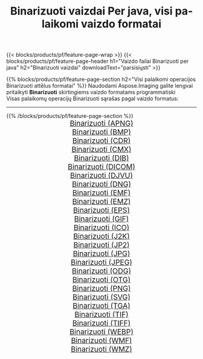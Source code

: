 ﻿---
title: Binarizuoti vaizdai Per java, visi palaikomi vaizdo formatai 
weight: 3920
url: /lt/java/binarize 
lang: lt
langdirlevel: 2
locales: zh-hans,ja,it,ru,de,es,fr,nl,id,lt,pl,pt,vi,tr,ko,zh-hant,ar,hi,th,sv,cs,uk,he
description: Naudodami Aspose.Imaging galite lengvai sukurti Binarizuoti vaizdus per java
---

{{< blocks/products/pf/feature-page-wrap >}}
{{< blocks/products/pf/feature-page-header h1="Vaizdo failai Binarizuoti per java" h2="Binarizuoti vaizdai" downloadText="parsisiųsti" >}}


{{% blocks/products/pf/feature-page-section  h2="Visi palaikomi operacijos Binarizuoti attēlus formatai" %}}
Naudodami Aspose.Imaging galite lengvai pritaikyti **Binarizuoti** skirtingiems vaizdo formatams programmatiski
<br/>
Visas palaikomų operacijų Binarizuoti sąrašas pagal vaizdo formatus:
<hr/>
{{% /blocks/products/pf/feature-page-section %}}
<div class="container-fluid productfamilypage bg-gray">
    <div class="convertypes bg-gray agp-content section">
        <div class="container">
		<div class="row other-converters" style="gap: 10px;font-size: 19px;text-align:center;">
		    <div class='col-md-2 other-converter remove-lp remove-rp'><a href="/imaging/lt/java/binarize/apng" style="padding:15px;">Binarizuoti (APNG)</a></div><div class='col-md-2 other-converter remove-lp remove-rp'><a href="/imaging/lt/java/binarize/bmp" style="padding:15px;">Binarizuoti (BMP)</a></div><div class='col-md-2 other-converter remove-lp remove-rp'><a href="/imaging/lt/java/binarize/cdr" style="padding:15px;">Binarizuoti (CDR)</a></div><div class='col-md-2 other-converter remove-lp remove-rp'><a href="/imaging/lt/java/binarize/cmx" style="padding:15px;">Binarizuoti (CMX)</a></div><div class='col-md-2 other-converter remove-lp remove-rp'><a href="/imaging/lt/java/binarize/dib" style="padding:15px;">Binarizuoti (DIB)</a></div><div class='col-md-2 other-converter remove-lp remove-rp'><a href="/imaging/lt/java/binarize/dicom" style="padding:15px;">Binarizuoti (DICOM)</a></div><div class='col-md-2 other-converter remove-lp remove-rp'><a href="/imaging/lt/java/binarize/djvu" style="padding:15px;">Binarizuoti (DJVU)</a></div><div class='col-md-2 other-converter remove-lp remove-rp'><a href="/imaging/lt/java/binarize/dng" style="padding:15px;">Binarizuoti (DNG)</a></div><div class='col-md-2 other-converter remove-lp remove-rp'><a href="/imaging/lt/java/binarize/emf" style="padding:15px;">Binarizuoti (EMF)</a></div><div class='col-md-2 other-converter remove-lp remove-rp'><a href="/imaging/lt/java/binarize/emz" style="padding:15px;">Binarizuoti (EMZ)</a></div><div class='col-md-2 other-converter remove-lp remove-rp'><a href="/imaging/lt/java/binarize/eps" style="padding:15px;">Binarizuoti (EPS)</a></div><div class='col-md-2 other-converter remove-lp remove-rp'><a href="/imaging/lt/java/binarize/gif" style="padding:15px;">Binarizuoti (GIF)</a></div><div class='col-md-2 other-converter remove-lp remove-rp'><a href="/imaging/lt/java/binarize/ico" style="padding:15px;">Binarizuoti (ICO)</a></div><div class='col-md-2 other-converter remove-lp remove-rp'><a href="/imaging/lt/java/binarize/j2k" style="padding:15px;">Binarizuoti (J2K)</a></div><div class='col-md-2 other-converter remove-lp remove-rp'><a href="/imaging/lt/java/binarize/jp2" style="padding:15px;">Binarizuoti (JP2)</a></div><div class='col-md-2 other-converter remove-lp remove-rp'><a href="/imaging/lt/java/binarize/jpg" style="padding:15px;">Binarizuoti (JPG)</a></div><div class='col-md-2 other-converter remove-lp remove-rp'><a href="/imaging/lt/java/binarize/jpeg" style="padding:15px;">Binarizuoti (JPEG)</a></div><div class='col-md-2 other-converter remove-lp remove-rp'><a href="/imaging/lt/java/binarize/odg" style="padding:15px;">Binarizuoti (ODG)</a></div><div class='col-md-2 other-converter remove-lp remove-rp'><a href="/imaging/lt/java/binarize/otg" style="padding:15px;">Binarizuoti (OTG)</a></div><div class='col-md-2 other-converter remove-lp remove-rp'><a href="/imaging/lt/java/binarize/png" style="padding:15px;">Binarizuoti (PNG)</a></div><div class='col-md-2 other-converter remove-lp remove-rp'><a href="/imaging/lt/java/binarize/svg" style="padding:15px;">Binarizuoti (SVG)</a></div><div class='col-md-2 other-converter remove-lp remove-rp'><a href="/imaging/lt/java/binarize/tga" style="padding:15px;">Binarizuoti (TGA)</a></div><div class='col-md-2 other-converter remove-lp remove-rp'><a href="/imaging/lt/java/binarize/tif" style="padding:15px;">Binarizuoti (TIF)</a></div><div class='col-md-2 other-converter remove-lp remove-rp'><a href="/imaging/lt/java/binarize/tiff" style="padding:15px;">Binarizuoti (TIFF)</a></div><div class='col-md-2 other-converter remove-lp remove-rp'><a href="/imaging/lt/java/binarize/webp" style="padding:15px;">Binarizuoti (WEBP)</a></div><div class='col-md-2 other-converter remove-lp remove-rp'><a href="/imaging/lt/java/binarize/wmf" style="padding:15px;">Binarizuoti (WMF)</a></div><div class='col-md-2 other-converter remove-lp remove-rp'><a href="/imaging/lt/java/binarize/wmz" style="padding:15px;">Binarizuoti (WMZ)</a></div>
                </div>
        </div>
    </div>
</div>
<br/>
